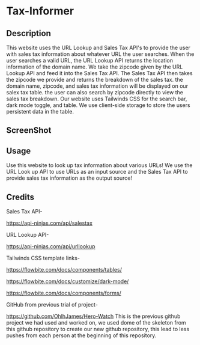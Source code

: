 # Tax-Informer


## Description

This website uses the URL Lookup and Sales Tax API's to provide the user with sales tax information about whatever URL the user searches. When the user searches a valid URL, the URL Lookup API returns the location information of the domain name. We take the zipcode given by the URL Lookup API and feed it into the Sales Tax API. The Sales Tax API then takes the zipcode we provide and returns the breakdown of the sales tax. the domain name, zipcode, and sales tax information will be displayed on our salex tax table. the user can also search by zipcode directly to view the sales tax breakdown. Our website uses Tailwinds CSS for the search bar, dark mode toggle, and table. We use client-side storage to store the users persistent data in the table.

## ScreenShot 


## Usage 
Use this website to look up tax information about various URLs! We use the URL Look up API to use URLs as an input source and the Sales Tax API to provide sales tax information as the output source!


## Credits

Sales Tax API-

https://api-ninjas.com/api/salestax

URL Lookup API-

https://api-ninjas.com/api/urllookup

Tailwinds CSS template links-

https://flowbite.com/docs/components/tables/

https://flowbite.com/docs/customize/dark-mode/

https://flowbite.com/docs/components/forms/

GitHub from previous trial of project-

https://github.com/OhlhJames/Hero-Watch
This is the previous github project we had used and worked on, we used dome of the skeleton from this github repository to create our new github repository, this lead to less pushes from each person at the beginning of this repository.

